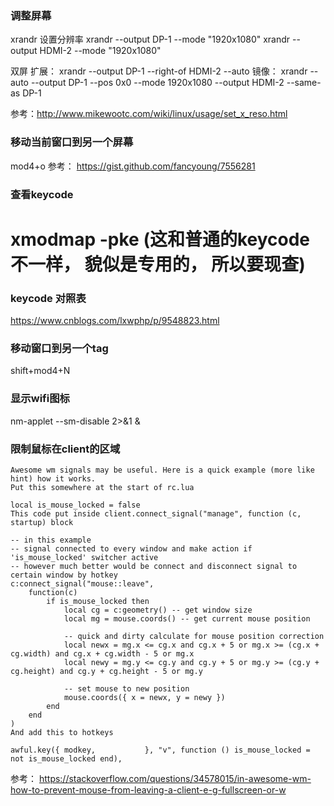 ### 调整屏幕
xrandr
设置分辨率
xrandr --output DP-1 --mode "1920x1080"
xrandr --output HDMI-2 --mode "1920x1080"

双屏
扩展：
xrandr --output DP-1 --right-of HDMI-2 --auto
镜像：
xrandr --auto --output DP-1 --pos 0x0 --mode 1920x1080 --output HDMI-2 --same-as DP-1

参考：http://www.mikewootc.com/wiki/linux/usage/set_x_reso.html
### 移动当前窗口到另一个屏幕
mod4+o
参考： https://gist.github.com/fancyoung/7556281

### 查看keycode
xmodmap -pke
(这和普通的keycode不一样， 貌似是专用的， 所以要现查)
=======


### keycode 对照表
https://www.cnblogs.com/lxwphp/p/9548823.html

### 移动窗口到另一个tag
shift+mod4+N

### 显示wifi图标
nm-applet --sm-disable 2>&1 &

### 限制鼠标在client的区域

```
Awesome wm signals may be useful. Here is a quick example (more like hint) how it works.
Put this somewhere at the start of rc.lua

local is_mouse_locked = false
This code put inside client.connect_signal("manage", function (c, startup) block

-- in this example
-- signal connected to every window and make action if 'is_mouse_locked' switcher active
-- however much better would be connect and disconnect signal to certain window by hotkey
c:connect_signal("mouse::leave",
    function(c)
        if is_mouse_locked then
            local cg = c:geometry() -- get window size
            local mg = mouse.coords() -- get current mouse position

            -- quick and dirty calculate for mouse position correction
            local newx = mg.x <= cg.x and cg.x + 5 or mg.x >= (cg.x + cg.width) and cg.x + cg.width - 5 or mg.x
            local newy = mg.y <= cg.y and cg.y + 5 or mg.y >= (cg.y + cg.height) and cg.y + cg.height - 5 or mg.y

            -- set mouse to new position
            mouse.coords({ x = newx, y = newy })
        end
    end
)
And add this to hotkeys

awful.key({ modkey,           }, "v", function () is_mouse_locked = not is_mouse_locked end),

```

参考： https://stackoverflow.com/questions/34578015/in-awesome-wm-how-to-prevent-mouse-from-leaving-a-client-e-g-fullscreen-or-w

